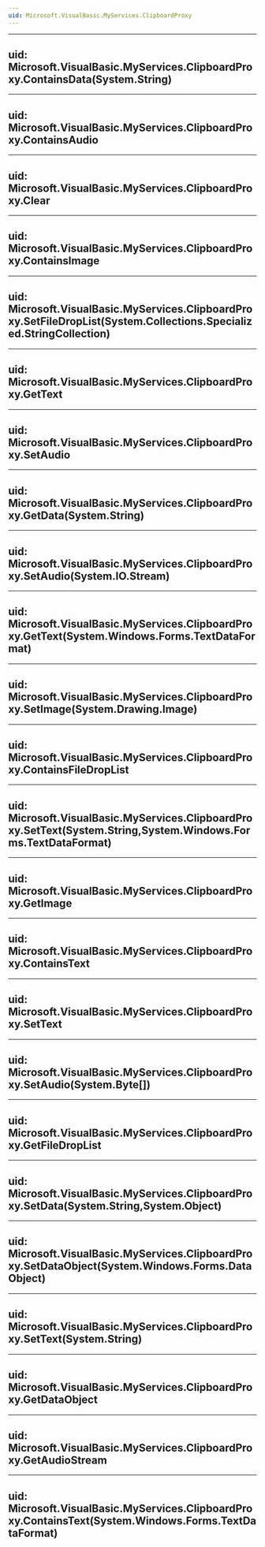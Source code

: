 ```yaml
---
uid: Microsoft.VisualBasic.MyServices.ClipboardProxy
---
```


---
uid: Microsoft.VisualBasic.MyServices.ClipboardProxy.ContainsData(System.String)
---

---
uid: Microsoft.VisualBasic.MyServices.ClipboardProxy.ContainsAudio
---

---
uid: Microsoft.VisualBasic.MyServices.ClipboardProxy.Clear
---

---
uid: Microsoft.VisualBasic.MyServices.ClipboardProxy.ContainsImage
---

---
uid: Microsoft.VisualBasic.MyServices.ClipboardProxy.SetFileDropList(System.Collections.Specialized.StringCollection)
---

---
uid: Microsoft.VisualBasic.MyServices.ClipboardProxy.GetText
---

---
uid: Microsoft.VisualBasic.MyServices.ClipboardProxy.SetAudio
---

---
uid: Microsoft.VisualBasic.MyServices.ClipboardProxy.GetData(System.String)
---

---
uid: Microsoft.VisualBasic.MyServices.ClipboardProxy.SetAudio(System.IO.Stream)
---

---
uid: Microsoft.VisualBasic.MyServices.ClipboardProxy.GetText(System.Windows.Forms.TextDataFormat)
---

---
uid: Microsoft.VisualBasic.MyServices.ClipboardProxy.SetImage(System.Drawing.Image)
---

---
uid: Microsoft.VisualBasic.MyServices.ClipboardProxy.ContainsFileDropList
---

---
uid: Microsoft.VisualBasic.MyServices.ClipboardProxy.SetText(System.String,System.Windows.Forms.TextDataFormat)
---

---
uid: Microsoft.VisualBasic.MyServices.ClipboardProxy.GetImage
---

---
uid: Microsoft.VisualBasic.MyServices.ClipboardProxy.ContainsText
---

---
uid: Microsoft.VisualBasic.MyServices.ClipboardProxy.SetText
---

---
uid: Microsoft.VisualBasic.MyServices.ClipboardProxy.SetAudio(System.Byte[])
---

---
uid: Microsoft.VisualBasic.MyServices.ClipboardProxy.GetFileDropList
---

---
uid: Microsoft.VisualBasic.MyServices.ClipboardProxy.SetData(System.String,System.Object)
---

---
uid: Microsoft.VisualBasic.MyServices.ClipboardProxy.SetDataObject(System.Windows.Forms.DataObject)
---

---
uid: Microsoft.VisualBasic.MyServices.ClipboardProxy.SetText(System.String)
---

---
uid: Microsoft.VisualBasic.MyServices.ClipboardProxy.GetDataObject
---

---
uid: Microsoft.VisualBasic.MyServices.ClipboardProxy.GetAudioStream
---

---
uid: Microsoft.VisualBasic.MyServices.ClipboardProxy.ContainsText(System.Windows.Forms.TextDataFormat)
---
